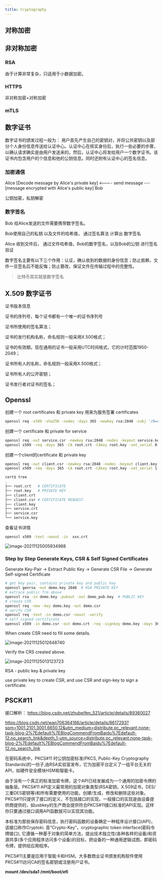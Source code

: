 ```yaml
---
title: Cryptography
---
```




## 对称加密

## 非对称加密

### RSA

由于计算非常复杂，只适用于小数据加密。

### HTTPS

非对称加密+对称加密

### mTLS

## 数字证书

数字证书的颁发过程一般为： 用户首先产生自己的密钥对，并将公共密钥以及部分个人身份信息传送给认证中心。认证中心在核实身份后，执行一些必要的步骤，以确认请求确实是由用户发送来的。然后，认证中心将发给用户一个数字证书。该证书内包含用户的个信息和他的公钥信息。同时还附有认证中心的签名信息。

### 加密通信

Alice [Decode message by Alice's private key]     <---- send message ---  [message encrypted with Alice's public key] Bob 

公钥加密，私钥解密

### 数字签名

Bob 给Alice发送的文件需要携带数字签名。

Bob使用自己的私钥 以及文件的哈希值， 通过签名算法 计算出 数字签名

Alice 收到文件后， 通过文件哈希值，Bob的数字签名，以及Bob的公钥 进行签名验证

数字签名主要有以下三个作用：认证，确认收到的数据的身份信息；防止抵赖，文件一旦签名后不能反悔；防止篡改，保证文件在传输过程中的完整性。

> 比特币其实就是数字签名

## X.509 数字证书

证书版本信息

证书的序列号，每个证书都有一个唯一的证书序列号

证书所使用的签名算法；

证书的发行机构名称，命名规则一般采用X.500格式；

证书的有效期，现在通用的证书一般采用UTC时间格式，它的计时范围1950-2049；

证书所有人的名称，命名规则一般采用X.500格式；

证书所有人的公开密钥；

证书发行者对证书的签名；

## Openssl

创建一个 root certificates 和 private key 用来为服务签署 certificates

```sh
openssl req -x509 -sha256 -nodes -days 365 -newkey rsa:2048 -subj '/O=example Inc./CN=example.com' -keyout root.key -out root.crt
```

创建一个 certificate 和 private for service

```sh
openssl req -out service.csr -newkey rsa:2048 -nodes -keyout service.key -subj "/CN=service/O=some organization"
openssl x509 -req -days 365 -CA root.crt -CAkey root.key -set_serial 0 -in service.csr -out service.crt
```

创建一个client的certificate 和 private key

```sh
openssl req -out client.csr -newkey rsa:2048 -nodes -keyout client.key -subj "/CN=client/O=client organization"
openssl x509 -req -days 365 -CA root.crt -CAkey root.key -set_serial 1 -in client.csr -out client.crt
```

```sh
cert$ tree
.
├── root.crt   # CERTIFICATE
├── root.key   # PRIVATE KEY
├── client.crt
├── client.csr # CERTIFICATE REQUEST
├── client.key
├── service.crt
├── service.csr
└── service.key
```

查看证书详情

```sh
openssl x509 -text -noout -in  xxx.crt
```

![image-20211125005934988](1_cryptography/image-20211125005934988.png)

### Step by Step Generate Keys,  CSR & Self Signed Certificates

Generate Key-Pair -> Extract Public Key -> Generate CSR File -> Generate Self-signed Certificate

```sh
# get key pair, contains private key and public key 
openssl genrsa -out demo.key 2048  # RSA PRIVATE KEY
# extrace public frm above
openssl rsa -in demo.key -pubout -out demo_pub.key  # PUBLIC KEY
# create CSR
openssl req -new -key demo.key -out demo.csr
# verify CSR
openssl req -text -in demo.csr -noout -verify
# self signed certificate
openssl x509 -in demo.csr -out demo.crt -req -signkey demo.key -days 365
```

When create CSR need to fill some details.

![image-20211125012648740](1_cryptography/image-20211125012648740.png)

Verify the CRS created above.

![image-20211125013123723](1_cryptography/image-20211125013123723.png)

RSA - public key & private key

use private key to create CSR, and use CSR and sign-key to sign a certificate.

## PSCK#11

接口解析： https://blog.csdn.net/zhubeifen_521/article/details/89360027

https://blog.csdn.net/wan706364166/article/details/8617293?spm=1001.2101.3001.6650.12&utm_medium=distribute.pc_relevant.none-task-blog-2%7Edefault%7EBlogCommendFromBaidu%7Edefault-12.no_search_link&depth_1-utm_source=distribute.pc_relevant.none-task-blog-2%7Edefault%7EBlogCommendFromBaidu%7Edefault-12.no_search_link

在密码系统中，PKCS#11 时公钥加密标准(PKCS, Public-Key Cryptography Standards)的一份子,由RSA实验室发布，它为加密平台定义了一组平台无关的API，如硬件安全模块HSM和智能卡。

由于没有一个真正的标准加密令牌，这个API已经发展成为一个通用的加密令牌的抽象层。PKCS#11 API定义最常用的加密对象类型(RSA密钥，X.509证书，DES/三重DES密钥等)和所有需要使用的功能，创建/生成，修改和删除这些对象。PKCS#11只提供了接口的定义，不包括接口的实现，一般接口的实现是由设备提供商提供的，如usbkey的生产商会提供符合PKCS#11接口标准的API实现。这样你只要通过接口调用API函数就可以实现其功能。

本标准为那些保存密码信息，执行密码函数的设备确定一种程序设计接口(API)，该接口称作Cryptoki. 音“Crypto-Key”，cryptographic token interface(密码令牌接口), 它遵循一种基于对象的简单方法，提出技术独立性(各种各样的设备)和资源共享(多个应用程序访问多个设备)的目标，把设备的一种通用逻辑试图，即密码令牌，提供给应用程序。

PKCS#11主要是应用于智能卡和HSM。大多数商业证书颁发机构软件使用PKCS#11访问CA的签名密钥或注册用户证书。

**mount /dev/sda1 /mnt/boot/efi**
